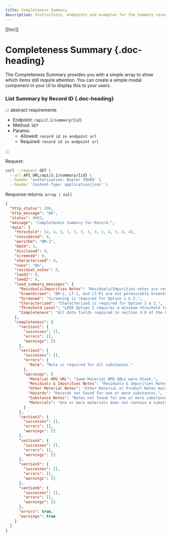 ```yaml
---
title: Completeness Summary
description: Instructions, endpoints and examples for the Summary resource group.
---
```


[[toc]]

# Completeness Summary {.doc-heading}

The Completeness Summary provides you with a simple array to show which items still require attention. You can create a simple modal component in your UI to display this to your users.

### List Summary by Record ID {.doc-heading}

::: abstract requirements

- Endpoint: `/api/2.1/summary/{id}`
- Method: `GET`
- Params:
  - Allowed: `record id in endpoint url`
  - Required: `record id in endpoint url`

:::

Request:

```bash
curl --request GET \
  --url API_URL/api/2.1/summary/{id} \
  --header 'authorization: Bearer TOKEN' \
  --header 'Content-Type: application/json' \
```

Response returns: `array | null`

```json
{
  "http_status": 200,
  "http_message": "OK",
  "status": 9003,
  "message": "Completeness Summary for Record.",
  "data": {
    "threshold": [4, 4, 3, 3, 3, 3, 3, 3, 3, 4, 3, 4, 4],
    "considered": 8,
    "worstbm": "BM-1",
    "bm34": 1,
    "disclosed": 0,
    "screened": 0,
    "characterized": 0,
    "nano": "No",
    "residual_notes": 0,
    "leed1": 0,
    "leed2": 0,
    "leed_summary_messages": {
      "Residuals/Impurities Notes": "Residuals/Impurities notes are required for LEED Option 1 & 2",
      "GreenScreen": "BM-1, LT-1, and LT-P1 are not permissible GreenScreen scores for LEED Option 2.",
      "Screened": "Screening is required for Option 1 & 2.",
      "Characterized": "Characterized is required for Option 1 & 2.",
      "Threshold Level": "LEED Option 1 requires a minimum threshold level of 100 ppm or 1000 ppm.  LEED Option 2 requires a minimum threshold level of 100ppm.",
      "Completeness": "All data fields required in section 4.0 of the HPD Open Standard are required for Option 1 & 2.  Please see the record page for more info."
    },
    "completeness": {
      "section1": {
        "successes": [],
        "errors": [],
        "warnings": []
      },
      "section2": {
        "successes": [],
        "errors": {
          "Role": "Role is required for all substances."
        },
        "warnings": {
          "Material HPD URL": "Some Material HPD URLs were blank.",
          "Residuals & Impurities Notes": "Residuals & Impurities Notes must be completed for each material.",
          "Other Material Notes": "Other Material or Product Notes must be completed for each material.",
          "Hazards": "Hazards not found for one or more substances.",
          "Substance Notes": "Notes not found for one or more substances.",
          "Materials": "One or more materials does not contain a substance."
        }
      },
      "section3": {
        "successes": [],
        "errors": [],
        "warnings": []
      },
      "section4": {
        "successes": [],
        "errors": [],
        "warnings": []
      },
      "section5": {
        "successes": [],
        "errors": [],
        "warnings": []
      },
      "section6": {
        "successes": [],
        "errors": [],
        "warnings": []
      },
      "errors": true,
      "warnings": true
    }
  }
}
```
